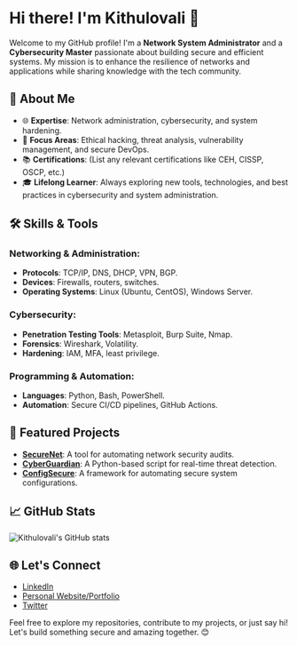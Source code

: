 
# Hi there! I'm Kithulovali 👋

Welcome to my GitHub profile! I'm a **Network System Administrator** and a **Cybersecurity Master** passionate about building secure and efficient systems. My mission is to enhance the resilience of networks and applications while sharing knowledge with the tech community.

## 🚀 About Me
- 🌐 **Expertise**: Network administration, cybersecurity, and system hardening.
- 🔐 **Focus Areas**: Ethical hacking, threat analysis, vulnerability management, and secure DevOps.
- 📚 **Certifications**: (List any relevant certifications like CEH, CISSP, OSCP, etc.)
- 🎓 **Lifelong Learner**: Always exploring new tools, technologies, and best practices in cybersecurity and system administration.

## 🛠️ Skills & Tools
### Networking & Administration:
- **Protocols**: TCP/IP, DNS, DHCP, VPN, BGP.
- **Devices**: Firewalls, routers, switches.
- **Operating Systems**: Linux (Ubuntu, CentOS), Windows Server.

### Cybersecurity:
- **Penetration Testing Tools**: Metasploit, Burp Suite, Nmap.
- **Forensics**: Wireshark, Volatility.
- **Hardening**: IAM, MFA, least privilege.

### Programming & Automation:
- **Languages**: Python, Bash, PowerShell.
- **Automation**: Secure CI/CD pipelines, GitHub Actions.

## 🌟 Featured Projects
- **[SecureNet](#)**: A tool for automating network security audits.
- **[CyberGuardian](#)**: A Python-based script for real-time threat detection.
- **[ConfigSecure](#)**: A framework for automating secure system configurations.

## 📈 GitHub Stats
![Kithulovali's GitHub stats](https://github-readme-stats.vercel.app/api?username=YourUsername&show_icons=true&theme=radical)

## 🌐 Let's Connect
- [LinkedIn](#)  
- [Personal Website/Portfolio](#)  
- [Twitter](#)  

Feel free to explore my repositories, contribute to my projects, or just say hi! Let's build something secure and amazing together. 😊


<!--
**kithulovali/kithulovali** is a ✨ _special_ ✨ repository because its `README.md` (this file) appears on your GitHub profile.

Here are some ideas to get you started:

- 🔭 I’m currently working on ...
- 🌱 I’m currently learning ...
- 👯 I’m looking to collaborate on ...
- 🤔 I’m looking for help with ...
- 💬 Ask me about ...
- 📫 How to reach me: ...
- 😄 Pronouns: ...
- ⚡ Fun fact: ...
-->
